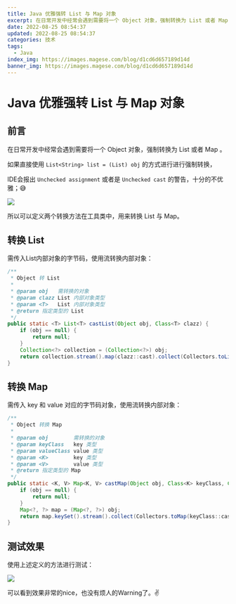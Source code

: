 ```yaml
---
title: Java 优雅强转 List 与 Map 对象
excerpt: 在日常开发中经常会遇到需要将一个 Object 对象，强制转换为 List 或者 Map 。
date: 2022-08-25 08:54:37
updated: 2022-08-25 08:54:37
categories: 技术
tags:
  - Java
index_img: https://images.magese.com/blog/d1cd6d657189d14d
banner_img: https://images.magese.com/blog/d1cd6d657189d14d
---
```



# Java 优雅强转 List 与 Map 对象


## 前言

在日常开发中经常会遇到需要将一个 Object 对象，强制转换为 List 或者 Map 。


如果直接使用 `List<String> list = (List) obj` 的方式进行进行强制转换，

IDE会报出 `Unchecked assignment` 或者是 `Unchecked cast` 的警告，十分的不优雅；😅


![](https://images.magese.com/blog/23c9a8771e98cf90)


所以可以定义两个转换方法在工具类中，用来转换 List 与 Map。


## 转换 List

需传入List内部对象的字节码，使用流转换内部对象：


```java
/**
 * Object 转 List
 *
 * @param obj   需转换的对象
 * @param clazz List 内部对象类型
 * @param <T>   List 内部对象类型
 * @return 指定类型的 List
 */
public static <T> List<T> castList(Object obj, Class<T> clazz) {
    if (obj == null) {
        return null;
    }
    Collection<?> collection = (Collection<?>) obj;
    return collection.stream().map(clazz::cast).collect(Collectors.toList());
}
```

## 转换 Map

需传入 key 和 value 对应的字节码对象，使用流转换内部对象：

```java
/**
 * Object 转换 Map
 *
 * @param obj        需转换的对象
 * @param keyClass   key 类型
 * @param valueClass value 类型
 * @param <K>        key 类型
 * @param <V>        value 类型
 * @return 指定类型的 Map
 */
public static <K, V> Map<K, V> castMap(Object obj, Class<K> keyClass, Class<V> valueClass) {
    if (obj == null) {
        return null;
    }
    Map<?, ?> map = (Map<?, ?>) obj;
    return map.keySet().stream().collect(Collectors.toMap(keyClass::cast, k -> valueClass.cast(map.get(k))));
}
```

## 测试效果

使用上述定义的方法进行测试：


![](https://images.magese.com/blog/813d1d3de314e50f)


可以看到效果非常的nice，也没有烦人的Warning了。✌
